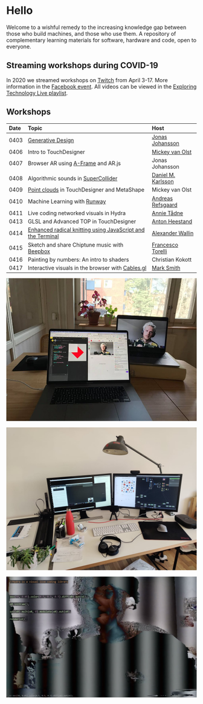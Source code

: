 # Hello

Welcome to a wishful remedy to the increasing knowledge gap between those who build machines, and those who use them. A repository of complementary learning materials for software, hardware and code, open to everyone.

## Streaming workshops during COVID-19

In 2020 we streamed workshops on [Twitch](https://www.twitch.tv/exploringtechnology) from April 3-17. More information in the [Facebook event](https://www.facebook.com/events/524433344931172/). All videos can be viewed in the [Exploring Technology Live playlist](https://youtu.be/ZoaCwD4TLeI?list=PLUDp_pSeLkVSih5Ftqll9MTzgZ3IL5URq).

## Workshops

| Date | Topic | Host |
| :--- | :--- | :--- |
| 0403 | [Generative Design](learn/p5/background.md) | [Jonas Johansson](https://jonasjohansson.se/) |
| 0406 | Intro to TouchDesigner | [Mickey van Olst](https://mickeyvanolst.com/) |
| 0407 | Browser AR using [A-Frame](learn/mixed-reality/) and AR.js | Jonas Johansson |
| 0408 | Algorithmic sounds in [SuperCollider](guides/supercollider.md) | [Daniel M. Karlsson](https://www.danielmkarlsson.com/) |
| 0409 | [Point clouds](learn/touchdesigner/point-clouds/) in TouchDesigner and MetaShape | Mickey van Olst |
| 0410 | Machine Learning with [Runway]() | [Andreas Refsgaard](https://andreasrefsgaard.dk/) |
| 0411 | Live coding networked visuals in Hydra | [Annie Tådne](https://tadne.se/) |
| 0413 | GLSL and Advanced TOP in TouchDesigner | [Anton Heestand](http://hexagons.net/) |
| 0414 | [Enhanced radical knitting using JavaScript and the Terminal](guides/enhanced-radical-knitting.md) | [Alexander Wallin](https://www.alexanderwallin.com/) |
| 0415 | Sketch and share Chiptune music with [Beepbox](learn/beepbox/) | [Francesco Torelli](http://www.francescotorelli.it/) |
| 0416 | Painting by numbers: An intro to shaders | Christian Kokott |
| 0417 | Interactive visuals in the browser with [Cables.gl](https://cables.gl/) | [Mark Smith](https://undev.studio/) |

![Generative Design with Jonas Johansson](.gitbook/assets/92226066_855689188257013_2238644904383217664_o.jpg)

![Introduction to TouchDesigner with Mickey van Olst](.gitbook/assets/92564229_10158476225529459_7639208482557657088_o.jpg)

![Video synthesis in Hydra with Annie T&#xE5;dne](.gitbook/assets/hydra-workshop.png)

